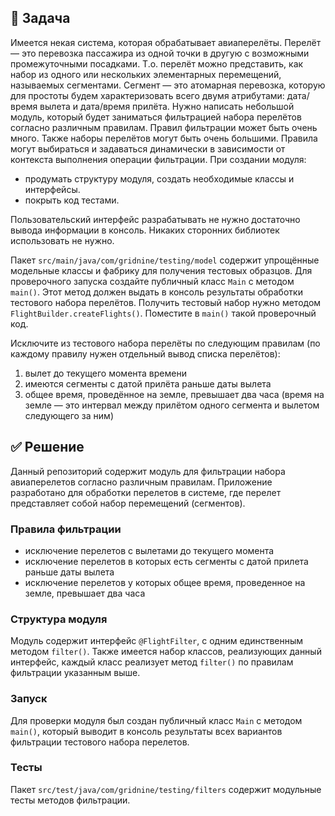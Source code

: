 ## 📑 Задача
Имеется некая система, которая обрабатывает авиаперелёты. Перелёт — это перевозка пассажира из одной точки в другую с возможными промежуточными посадками. Т.о. перелёт можно представить, как набор из одного или нескольких элементарных перемещений, называемых сегментами. Сегмент — это атомарная перевозка, которую для простоты будем характеризовать всего двумя атрибутами: дата/время вылета и дата/время прилёта.
Нужно написать небольшой модуль, который будет заниматься фильтрацией набора перелётов согласно различным правилам. Правил фильтрации может быть очень много. Также наборы перелётов могут быть очень большими. Правила могут выбираться и задаваться динамически в зависимости от контекста выполнения операции фильтрации.
При создании модуля:
- продумать структуру модуля, создать необходимые классы и интерфейсы.
- покрыть код тестами.

Пользовательский интерфейс разрабатывать не нужно достаточно вывода информации в консоль. Никаких сторонних библиотек использовать не нужно.

Пакет ``src/main/java/com/gridnine/testing/model`` содержит упрощённые модельные классы и фабрику для получения тестовых образцов.
Для проверочного запуска создайте публичный класс ``Main`` c методом ``main()``. Этот метод должен выдать в консоль результаты обработки тестового набора перелётов. Получить тестовый набор нужно методом ``FlightBuilder.createFlights()``.
Поместите в ``main()`` такой проверочный код. 

Исключите из тестового набора перелёты по следующим правилам (по каждому правилу нужен отдельный вывод списка перелётов):
1.	вылет до текущего момента времени
2.	имеются сегменты с датой прилёта раньше даты вылета
3.	общее время, проведённое на земле, превышает два часа (время на земле — это интервал между прилётом одного сегмента и вылетом следующего за ним)

## ✅ Решение
Данный репозиторий содержит модуль для фильтрации набора авиаперелетов согласно различным правилам. Приложение разработано для обработки перелетов в системе, где перелет представляет собой набор перемещений (сегментов).
### Правила фильтрации
- исключение перелетов с вылетами до текущего момента
- исключение перелетов в которых есть сегменты с датой прилета раньше даты вылета
- исключение перелетов у которых общее время, проведенное на земле, превышает два часа
### Структура модуля
Модуль содержит интерфейс ``@FlightFilter``, с одним единственным методом ``filter()``. Также имеется набор классов, реализующих данный интерфейс, каждый класс реализует метод ``filter()`` по правилам фильтрации указанным выше. 

### Запуск
Для проверки модуля был создан публичный класс ``Main`` с методом ``main()``, который выводит в консоль результаты всех вариантов фильтрации тестового набора перелетов. 

### Тесты
Пакет ``src/test/java/com/gridnine/testing/filters`` содержит модульные тесты методов фильтрации.

